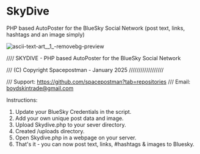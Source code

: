 # SkyDive
 PHP based AutoPoster for the BlueSky Social Network
 (post text, links, hashtags and an image simply)

![ascii-text-art__1_-removebg-preview](https://github.com/user-attachments/assets/713b1fe9-551e-4c96-bced-cf500831eb23)


//// SKYDIVE - PHP based AutoPoster for the BlueSky Social Network

/// (C) Copyright Spacepostman - January 2025 //////////////////

/// Support: https://github.com/spacepostman?tab=repositories
/// Email: boydskintrade@gmail.com

Instructions:

1. Update your BlueSky Credentials in the script.
2. Add your own unique post data and image.
3. Upload Skydive.php to your sever directory.
4. Created /uploads directory.
5. Open Skydive.php in a webpage on your server.
6. That's it - you can now post text, links, #hashtags & images to Bluesky.
